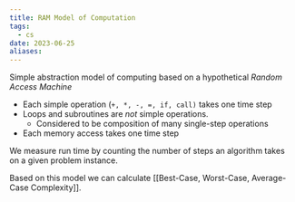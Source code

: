 ```yaml
---
title: RAM Model of Computation
tags:
  - cs
date: 2023-06-25
aliases:
---
```


Simple abstraction model of computing based on a hypothetical *Random Access Machine*

- Each simple operation (`+, *, -, =, if, call)` takes one time step
- Loops and subroutines are *not* simple operations.
	- Considered to be composition of many single-step operations
- Each memory access takes one time step

We measure run time by counting the number of steps an algorithm takes on a given problem instance. 

Based on this model we can calculate [[Best-Case, Worst-Case, Average-Case Complexity]].
